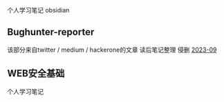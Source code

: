 个人学习笔记 obsidian

## Bughunter-reporter
该部分来自twitter / medium / hackerone的文章   读后笔记整理   侵删
[2023-09](Bughunter-report/2023-09/)


## WEB安全基础

个人学习笔记